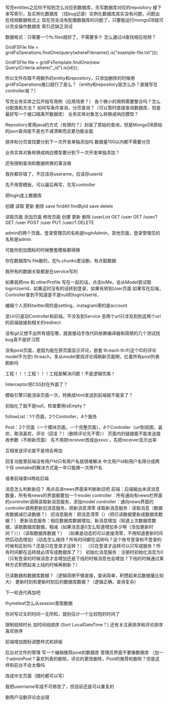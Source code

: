 写完entities之后你不知到怎么对应到数据库，先写数据库对应的repository
接下来写索引，及实例化数据库
（找bug记录）实例化数据库其实没有问题，问题出在视频数据格式上
现在完全没有配置数据库的问题了，只要能运行mongoDB就可以完全操作数据库
索引还缺乏测试

数据格式：只需要一个fs.files就好了，不需要多个
怎么通过id查找相应视频？

GridFSFile file = gridFsOperations.findOne(query(whereFilename().is("example-file.txt")));

GridFSFile file = gridFsTemplate.findOne(new Query(Criteria.where("_id").is(id)));

所以文件存取不用额外的entity和repository，只添加删除的时候用gridFsOperations接口就行了是么？（entity和repository层怎么办？直接写在controller层？）


写完业务实体之后开始写用例（应用场景？）
各个微小的用例需要整合吗？怎么分配类和方法？
如何写条件查询，分页查询？（可以暂时直接查询数据库，但是最好写一个接口隔离开数据库）
业务实体对象怎么转换成响应模型？


Repository里用java的方式（有限的？）封装了原始的查询，但是MongoDB原始的json查询是不是也不减清晰而且更功能全面

排序和分页查找要分到下一次开发单独添加吗
数据量100以内都不需要分页

业务实体对象转换成响应模型要分到下一次开发单独添加？


还有限制查询和数据转换的事没做

我存都存错了，不应该存userame，应该存userId


先不用管模板，可以最后再写，先写controller

把login连上数据库

创建 读取             更新 删除
save findAll findById save delete

读取页面        添加页面     修改页面       创建         更新          删除
/userList GET   /user GET   /user/1 GET    /user POST   /user PUT    /user/1 DELETE


admin的两个页面，登录管理员的名称是loginAdmin，其他页面，登录管理员的名称是admin


可能你到加图标的时候整套模板都得换

你在数据库fs.file删的，在fs.chunks里没删，有点脏数据


我所有的数据关联都是在service写的

如果我把me 和 otherProfile 写在一起的话，点击toMe，会从Model尝试取loginUserId，如果这时没有的话转到登录，如果有转到User页面
如果写在后端，Controller拿到不知道是不是null的loginUserId，

编辑个人资料twitter用的是setting，instagram用的是account

变Url只是动Controller和前端，不涉及到Service
变两个url只涉及到到这两个url的前端链接和相关的redirect

没有git又想不出所有错在哪，就直接动手改代码依赖编译器和简陋的几个测试找bug真不是好习惯

没有post页面，是因为能在原页面显示评论，嵌套 th:each th:if(这个ID的评论model不为空) th:each，多从model里找评论得刷新页面啊，扛着所有post列表刷新吗


工程！！！工程！！！工程是解决问题！不是逻辑完美！

Interceptor把CSS封在外面了？


模板引擎只能渲染页面一次，转换成html发送到前端就不能变了？

初始化了就不是null，检查要用isEmpty？


followList：1个页面，2个Controller，4个服务

Post：2个页面（一个模块页面，一个完整页面），4个Controller（url到视图，喜欢，取消喜欢，评论（回复？）（删除评论先不管））
页面内的链接能不能发送接收参数（不刷新页面）
先不用把receiver改成@xxxx:，先把receiver显示出来

互相发送评论是不是待会再加



回复功能里前端没有用户Id只有用户名就很难解决
中文用户Id和用户名得分成两个存
onetake的解决方式是一年只能换一次用户名

或者前端查Id再给后端

消息怎么判断新旧？
用点击进news界面来判断新旧吧
前端：后端输出未读消息数量，所有有news的界面都要加一个model
controller：所有通向有news栏界面的controller调用读取新消息服务，添加model
controller：通向news界面的controller调用更新旧消息服务，把新消息清零
读取新消息服务：读取消息（数据库数据减已读数据？）
旧消息服务：把消息清零（）（把已读数据更新成数据库数据？）
更新消息服务：相应数据库数据增加，新消息增加（知道上次数据库数据，读取数据库数据，相减（如果消息是0怎么知道增加多少啊（添加更新时间？）））（读取数据库数据？）
（如果是动态的可以直接清零，不用知道更新时间然后动态增加）（动态怎么维持？所有时间都在运转吗？这个账号登录和不登录的时候有区别吗？还是只在登录才运转？）
（只在登录才运转可以只写成服务？所有时间都在运转就必须写成数据库了？）
初始化消息服务：注册时初始化消息为0
（只有登录的时候消息才会增加还是下线的时候消息也会增加？下线的时候通过某种方式积攒起来上线的时候再刷新？）

已读数据和数据库数据？（逻辑简陋不够直接，查询简单，积攒起来后数据量比较大）
更新时刻和更新时刻后的数据库数据？（逻辑正确，查询复杂）

下一轮迭代再加吧

thymeleaf怎么从session里取数据


你对写论文的时间一无所知，就别估计一个比较短的时间了




限制视频时长
加时间线顺序
(Sort LocalDateTime？)
还有关注表排序和评论排序喜欢排序

前端增加图标调整样式和排版

后台对文件的管理
写一个编辑推荐post的数据库
管理员界面不要像数据库
（加一个adminPost？喜欢列表的删除，评论的更改删除，Post的推荐和删除？但是这样和前台不会太像吗

改成中文页面（随时都可以写）


我把username写成不可修改了，但目前还是可以重复的


删用户没删评论会出错